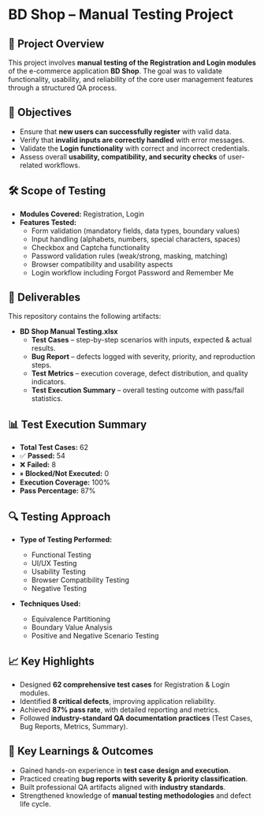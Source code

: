 # BD Shop – Manual Testing Project

## 📌 Project Overview
This project involves **manual testing of the Registration and Login modules** of the e-commerce application **BD Shop**. The goal was to validate functionality, usability, and reliability of the core user management features through a structured QA process.

## 🎯 Objectives
- Ensure that **new users can successfully register** with valid data.
- Verify that **invalid inputs are correctly handled** with error messages.
- Validate the **Login functionality** with correct and incorrect credentials.
- Assess overall **usability, compatibility, and security checks** of user-related workflows.

## 🛠️ Scope of Testing
- **Modules Covered:** Registration, Login  
- **Features Tested:**
  - Form validation (mandatory fields, data types, boundary values)  
  - Input handling (alphabets, numbers, special characters, spaces)  
  - Checkbox and Captcha functionality  
  - Password validation rules (weak/strong, masking, matching)  
  - Browser compatibility and usability aspects  
  - Login workflow including Forgot Password and Remember Me  

## 📂 Deliverables
This repository contains the following artifacts:

- **BD Shop Manual Testing.xlsx**  
  - **Test Cases** – step-by-step scenarios with inputs, expected & actual results.  
  - **Bug Report** – defects logged with severity, priority, and reproduction steps.  
  - **Test Metrics** – execution coverage, defect distribution, and quality indicators.  
  - **Test Execution Summary** – overall testing outcome with pass/fail statistics.  

## 📊 Test Execution Summary
- **Total Test Cases:** 62  
- ✅ **Passed:** 54  
- ❌ **Failed:** 8  
- ⏸ **Blocked/Not Executed:** 0  
- **Execution Coverage:** 100%  
- **Pass Percentage:** 87%  

## 🔍 Testing Approach
- **Type of Testing Performed:**  
  - Functional Testing  
  - UI/UX Testing  
  - Usability Testing  
  - Browser Compatibility Testing  
  - Negative Testing  

- **Techniques Used:**  
  - Equivalence Partitioning  
  - Boundary Value Analysis  
  - Positive and Negative Scenario Testing  

## 📈 Key Highlights
- Designed **62 comprehensive test cases** for Registration & Login modules.  
- Identified **8 critical defects**, improving application reliability.  
- Achieved **87% pass rate**, with detailed reporting and metrics.  
- Followed **industry-standard QA documentation practices** (Test Cases, Bug Reports, Metrics, Summary).  





## 📌 Key Learnings & Outcomes
- Gained hands-on experience in **test case design and execution**.
- Practiced creating **bug reports with severity & priority classification**.
- Built professional QA artifacts aligned with **industry standards**.
- Strengthened knowledge of **manual testing methodologies** and defect life cycle.

